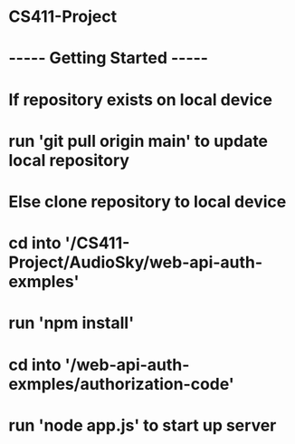 # CS411-Project

# ----- Getting Started -----
# If repository exists on local device
#   run 'git pull origin main' to update local repository
# Else clone repository to local device
#   cd into '/CS411-Project/AudioSky/web-api-auth-exmples'
#   run 'npm install'
#   cd into '/web-api-auth-exmples/authorization-code'
#   run 'node app.js' to start up server

